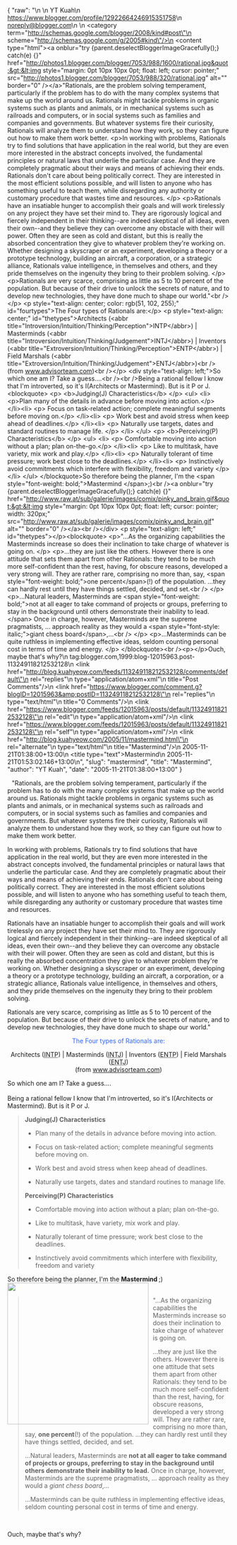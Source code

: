 {
  "raw": "<entry>\n  <author>\n    <name>YT Kuah</name>\n    <uri>https://www.blogger.com/profile/12922664246915351758</uri>\n    <email>noreply@blogger.com</email>\n  </author>\n  <category term=\"http://schemas.google.com/blogger/2008/kind#post\"\n    scheme=\"http://schemas.google.com/g/2005#kind\"/>\n  <content type=\"html\">&lt;a onblur=&quot;try {parent.deselectBloggerImageGracefully();} catch(e) {}&quot; href=&quot;http://photos1.blogger.com/blogger/7053/988/1600/rational.jpg&quot;&gt;&lt;img style=&quot;margin: 0pt 10px 10px 0pt; float: left; cursor: pointer;&quot; src=&quot;http://photos1.blogger.com/blogger/7053/988/320/rational.jpg&quot; alt=&quot;&quot; border=&quot;0&quot; /&gt;&lt;/a&gt;&quot;Rationals, are the problem solving temperament, particularly if the problem has to do with the many complex systems that make up the world around us. Rationals might tackle problems in organic systems such as plants and animals, or in mechanical systems such as railroads and computers, or in social systems such as families and companies and governments. But whatever systems fire their curiosity, Rationals will analyze them to understand how they work, so they can figure out how to make them work better. &lt;p&gt;In working with problems, Rationals try to find solutions that have application in the real world, but they are even more interested in the abstract concepts involved, the fundamental principles or natural laws that underlie the particular case. And they are completely pragmatic about their ways and means of achieving their ends. Rationals don't care about being politically correct. They are interested in the most efficient solutions possible, and will listen to anyone who has something useful to teach them, while disregarding any authority or customary procedure that wastes time and resources. &lt;/p&gt;  &lt;p&gt;Rationals have an insatiable hunger to accomplish their goals and will work tirelessly on any project they have set their mind to. They are rigorously logical and fiercely independent in their thinking--are indeed skeptical of all ideas, even their own--and they believe they can overcome any obstacle with their will power. Often they are seen as cold and distant, but this is really the absorbed concentration they give to whatever problem they're working on. Whether designing a skyscraper or an experiment, developing a theory or a prototype technology, building an aircraft, a corporation, or a strategic alliance, Rationals value intelligence, in themselves and others, and they pride themselves on the ingenuity they bring to their problem solving. &lt;/p&gt;   &lt;p&gt;Rationals are very scarce, comprising as little as 5 to 10 percent of the population. But because of their drive to unlock the secrets of nature, and to develop new technologies, they have done much to shape our world.&quot;&lt;br /&gt;&lt;/p&gt; &lt;p style=&quot;text-align: center; color: rgb(51, 102, 255);&quot; id=&quot;fourtypes&quot;&gt;The Four types of Rationals are:&lt;/p&gt;         &lt;p style=&quot;text-align: center;&quot; id=&quot;thetypes&quot;&gt;Architects (&lt;abbr title=&quot;Introversion/Intuition/Thinking/Perception&quot;&gt;INTP&lt;/abbr&gt;) | Masterminds (&lt;abbr title=&quot;Introversion/Intuition/Thinking/Judgement&quot;&gt;INTJ&lt;/abbr&gt;) | Inventors (&lt;abbr title=&quot;Extroversion/Intuition/Thinking/Perception&quot;&gt;ENTP&lt;/abbr&gt;) | Field Marshals (&lt;abbr title=&quot;Extroversion/Intuition/Thinking/Judgement&quot;&gt;ENTJ&lt;/abbr&gt;)&lt;br /&gt;(from www.advisorteam.com)&lt;br /&gt;&lt;/p&gt; &lt;div style=&quot;text-align: left;&quot;&gt;So which one am I? Take a guess....&lt;br /&gt;&lt;br /&gt;Being a rational fellow I know that I'm introverted, so it's I(Architects or Mastermind). But is it P or J. &lt;blockquote&gt;   &lt;p&gt;                                  &lt;b&gt;Judging(J) Characteristics&lt;/b&gt;                             &lt;/p&gt;                 &lt;ul&gt; &lt;li&gt;                 &lt;p&gt;Plan many of the details in advance before moving into action.&lt;/p&gt;               &lt;/li&gt;&lt;li&gt;                 &lt;p&gt;                Focus on task-related action; complete meaningful segments before moving on.&lt;/p&gt;               &lt;/li&gt;&lt;li&gt;                 &lt;p&gt;                Work best and avoid stress when keep ahead of deadlines.&lt;/p&gt;               &lt;/li&gt;&lt;li&gt;                 &lt;p&gt; Naturally use targets, dates and                        standard routines to manage life. &lt;/p&gt;               &lt;/li&gt;   &lt;/ul&gt;                             &lt;p&gt;                                 &lt;b&gt;Perceiving(P) Characteristics&lt;/b&gt;                             &lt;/p&gt;                 &lt;ul&gt; &lt;li&gt;                 &lt;p&gt;              Comfortable moving into action without a plan; plan on-the-go.&lt;/p&gt;               &lt;/li&gt;&lt;li&gt;                 &lt;p&gt; Like to multitask, have variety, mix work and play.&lt;/p&gt;               &lt;/li&gt;&lt;li&gt;                 &lt;p&gt; Naturally tolerant of time pressure; work best close to the deadlines.&lt;/p&gt;               &lt;/li&gt;&lt;li&gt;                 &lt;p&gt; Instinctively avoid commitments                    which interfere with flexibility, freedom and variety &lt;/p&gt;               &lt;/li&gt;   &lt;/ul&gt; &lt;/blockquote&gt;So therefore being the planner, I'm the &lt;span style=&quot;font-weight: bold;&quot;&gt;Mastermind &lt;/span&gt;;)&lt;br /&gt;&lt;a onblur=&quot;try {parent.deselectBloggerImageGracefully();} catch(e) {}&quot; href=&quot;http://www.raw.at/sub/galerie/images/comix/pinky_and_brain.gif&quot;&gt;&lt;img style=&quot;margin: 0pt 10px 10px 0pt; float: left; cursor: pointer; width: 320px;&quot; src=&quot;http://www.raw.at/sub/galerie/images/comix/pinky_and_brain.gif&quot; alt=&quot;&quot; border=&quot;0&quot; /&gt;&lt;/a&gt;&lt;br /&gt;&lt;/div&gt; &lt;p style=&quot;text-align: left;&quot; id=&quot;thetypes&quot;&gt;&lt;/p&gt;&lt;blockquote&gt;   &lt;p&gt;&quot;...As the organizing capabilities the Masterminds increase so does their inclination to take charge of whatever is going on.   &lt;/p&gt;   &lt;p&gt;...they are just like the others. However there is one attitude that sets them apart from other Rationals: they tend to be much more self-confident than the rest, having, for obscure reasons, developed a very strong will. They are rather rare, comprising no more than, say, &lt;span style=&quot;font-weight: bold;&quot;&gt;one percent&lt;/span&gt;(!) of the population. ...they can hardly rest until they have things settled, decided, and set.&lt;br /&gt;  &lt;/p&gt;   &lt;p&gt;...Natural leaders, Masterminds are &lt;span style=&quot;font-weight: bold;&quot;&gt;not at all eager to take command of projects or groups, preferring to stay in the background until others demonstrate their inability to lead.&lt;/span&gt; Once in charge, however, Masterminds are the supreme pragmatists, ... approach reality as they would a &lt;span style=&quot;font-style: italic;&quot;&gt;giant chess board&lt;/span&gt;,...&lt;br /&gt; &lt;/p&gt;   &lt;p&gt;...Masterminds can be quite ruthless in implementing effective ideas, seldom counting personal cost in terms of time and energy. &lt;/p&gt; &lt;/blockquote&gt;&lt;br /&gt;&lt;p&gt;&lt;/p&gt;Ouch, maybe that's why?</content>\n  <id>tag:blogger.com,1999:blog-12015963.post-113249118212532128</id>\n  <link href=\"http://blog.kuahyeow.com/feeds/113249118212532128/comments/default\"\n    rel=\"replies\"\n    type=\"application/atom+xml\"\n    title=\"Post Comments\"/>\n  <link href=\"https://www.blogger.com/comment.g?blogID=12015963&amp;postID=113249118212532128\"\n    rel=\"replies\"\n    type=\"text/html\"\n    title=\"0 Comments\"/>\n  <link href=\"https://www.blogger.com/feeds/12015963/posts/default/113249118212532128\"\n    rel=\"edit\"\n    type=\"application/atom+xml\"/>\n  <link href=\"https://www.blogger.com/feeds/12015963/posts/default/113249118212532128\"\n    rel=\"self\"\n    type=\"application/atom+xml\"/>\n  <link href=\"http://blog.kuahyeow.com/2005/11/mastermind.html\"\n    rel=\"alternate\"\n    type=\"text/html\"\n    title=\"Mastermind\"/>\n  <published>2005-11-21T01:38:00+13:00</published>\n  <title type=\"text\">Mastermind</title>\n  <updated>2005-11-21T01:53:02.146+13:00</updated>\n</entry>",
  "slug": "mastermind",
  "title": "Mastermind",
  "author": "YT Kuah",
  "date": "2005-11-21T01:38:00+13:00"
}

<a onblur="try {parent.deselectBloggerImageGracefully();} catch(e) {}" href="http://photos1.blogger.com/blogger/7053/988/1600/rational.jpg"><img style="margin: 0pt 10px 10px 0pt; float: left; cursor: pointer;" src="http://photos1.blogger.com/blogger/7053/988/320/rational.jpg" alt="" border="0" /></a>"Rationals, are the problem solving temperament, particularly if the problem has to do with the many complex systems that make up the world around us. Rationals might tackle problems in organic systems such as plants and animals, or in mechanical systems such as railroads and computers, or in social systems such as families and companies and governments. But whatever systems fire their curiosity, Rationals will analyze them to understand how they work, so they can figure out how to make them work better. <p>In working with problems, Rationals try to find solutions that have application in the real world, but they are even more interested in the abstract concepts involved, the fundamental principles or natural laws that underlie the particular case. And they are completely pragmatic about their ways and means of achieving their ends. Rationals don't care about being politically correct. They are interested in the most efficient solutions possible, and will listen to anyone who has something useful to teach them, while disregarding any authority or customary procedure that wastes time and resources. </p>  <p>Rationals have an insatiable hunger to accomplish their goals and will work tirelessly on any project they have set their mind to. They are rigorously logical and fiercely independent in their thinking--are indeed skeptical of all ideas, even their own--and they believe they can overcome any obstacle with their will power. Often they are seen as cold and distant, but this is really the absorbed concentration they give to whatever problem they're working on. Whether designing a skyscraper or an experiment, developing a theory or a prototype technology, building an aircraft, a corporation, or a strategic alliance, Rationals value intelligence, in themselves and others, and they pride themselves on the ingenuity they bring to their problem solving. </p>   <p>Rationals are very scarce, comprising as little as 5 to 10 percent of the population. But because of their drive to unlock the secrets of nature, and to develop new technologies, they have done much to shape our world."<br /></p> <p style="text-align: center; color: rgb(51, 102, 255);" id="fourtypes">The Four types of Rationals are:</p>         <p style="text-align: center;" id="thetypes">Architects (<abbr title="Introversion/Intuition/Thinking/Perception">INTP</abbr>) | Masterminds (<abbr title="Introversion/Intuition/Thinking/Judgement">INTJ</abbr>) | Inventors (<abbr title="Extroversion/Intuition/Thinking/Perception">ENTP</abbr>) | Field Marshals (<abbr title="Extroversion/Intuition/Thinking/Judgement">ENTJ</abbr>)<br />(from www.advisorteam.com)<br /></p> <div style="text-align: left;">So which one am I? Take a guess....<br /><br />Being a rational fellow I know that I'm introverted, so it's I(Architects or Mastermind). But is it P or J. <blockquote>   <p>                                  <b>Judging(J) Characteristics</b>                             </p>                 <ul> <li>                 <p>Plan many of the details in advance before moving into action.</p>               </li><li>                 <p>                Focus on task-related action; complete meaningful segments before moving on.</p>               </li><li>                 <p>                Work best and avoid stress when keep ahead of deadlines.</p>               </li><li>                 <p> Naturally use targets, dates and                        standard routines to manage life. </p>               </li>   </ul>                             <p>                                 <b>Perceiving(P) Characteristics</b>                             </p>                 <ul> <li>                 <p>              Comfortable moving into action without a plan; plan on-the-go.</p>               </li><li>                 <p> Like to multitask, have variety, mix work and play.</p>               </li><li>                 <p> Naturally tolerant of time pressure; work best close to the deadlines.</p>               </li><li>                 <p> Instinctively avoid commitments                    which interfere with flexibility, freedom and variety </p>               </li>   </ul> </blockquote>So therefore being the planner, I'm the <span style="font-weight: bold;">Mastermind </span>;)<br /><a onblur="try {parent.deselectBloggerImageGracefully();} catch(e) {}" href="http://www.raw.at/sub/galerie/images/comix/pinky_and_brain.gif"><img style="margin: 0pt 10px 10px 0pt; float: left; cursor: pointer; width: 320px;" src="http://www.raw.at/sub/galerie/images/comix/pinky_and_brain.gif" alt="" border="0" /></a><br /></div> <p style="text-align: left;" id="thetypes"></p><blockquote>   <p>"...As the organizing capabilities the Masterminds increase so does their inclination to take charge of whatever is going on.   </p>   <p>...they are just like the others. However there is one attitude that sets them apart from other Rationals: they tend to be much more self-confident than the rest, having, for obscure reasons, developed a very strong will. They are rather rare, comprising no more than, say, <span style="font-weight: bold;">one percent</span>(!) of the population. ...they can hardly rest until they have things settled, decided, and set.<br />  </p>   <p>...Natural leaders, Masterminds are <span style="font-weight: bold;">not at all eager to take command of projects or groups, preferring to stay in the background until others demonstrate their inability to lead.</span> Once in charge, however, Masterminds are the supreme pragmatists, ... approach reality as they would a <span style="font-style: italic;">giant chess board</span>,...<br /> </p>   <p>...Masterminds can be quite ruthless in implementing effective ideas, seldom counting personal cost in terms of time and energy. </p> </blockquote><br /><p></p>Ouch, maybe that's why?